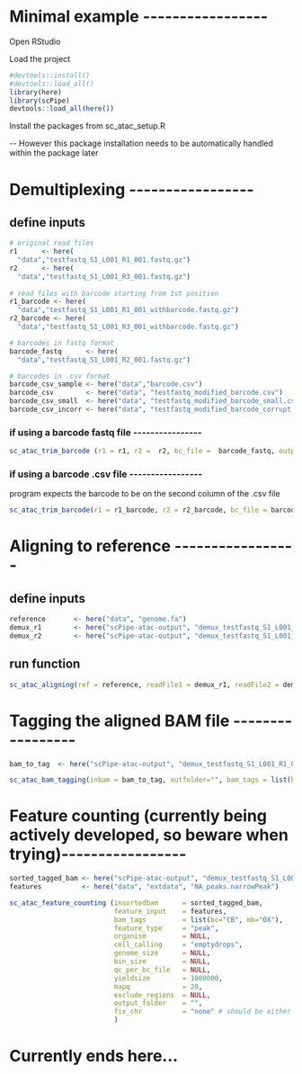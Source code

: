 # Minimal example -----------------

Open RStudio

Load the project
```r
#devtools::install()
#devtools::load_all()
library(here)
library(scPipe)
devtools::load_all(here())
```
Install the packages from sc_atac_setup.R

-- However this package installation needs to be automatically handled within the package later

# Demultiplexing -----------------

## define inputs

```r
# original read files
r1      <- here(
  "data","testfastq_S1_L001_R1_001.fastq.gz") 
r2      <- here(
  "data","testfastq_S1_L001_R3_001.fastq.gz") 
  
# read files with barcode starting from 1st position
r1_barcode <- here(
  "data","testfastq_S1_L001_R1_001_withbarcode.fastq.gz") 
r2_barcode <- here(
  "data","testfastq_S1_L001_R3_001_withbarcode.fastq.gz") 

# barcodes in fastq format
barcode_fastq      <- here(
  "data","testfastq_S1_L001_R2_001.fastq.gz") 

# barcodes in .csv format
barcode_csv_sample <- here("data","barcode.csv")
barcode_csv        <- here("data", "testfastq_modified_barcode.csv") 
barcode_csv_small  <- here("data", "testfastq_modified_barcode_small.csv") 
barcode_csv_incorr <- here("data", "testfastq_modified_barcode_corrupt.csv") 

```
### if using a barcode fastq file ----------------

```r
sc_atac_trim_barcode (r1 = r1, r2 =  r2, bc_file =  barcode_fastq, output_folder = "")
```
### if using a barcode .csv file -----------------

program expects the barcode to be on the second column of the .csv file

```r
sc_atac_trim_barcode(r1 = r1_barcode, r2 = r2_barcode, bc_file = barcode_csv_small, bc_start = 3, bc_length = 16, output_folder = "", rmN = FALSE)
```
# Aligning to reference -----------------

## define inputs

```r
reference       <- here("data", "genome.fa")
demux_r1        <- here("scPipe-atac-output", "demux_testfastq_S1_L001_R1_001.fastq.gz")
demux_r2        <- here("scPipe-atac-output", "demux_testfastq_S1_L001_R3_001.fastq.gz")
```
## run function

```r
sc_atac_aligning(ref = reference, readFile1 = demux_r1, readFile2 = demux_r2)
```
# Tagging the aligned BAM file -----------------

```r
bam_to_tag  <- here("scPipe-atac-output", "demux_testfastq_S1_L001_R1_001_aligned_sorted.bam")

sc_atac_bam_tagging(inbam = bam_to_tag, outfolder="", bam_tags = list(bc="CB", mb="OX"), nthreads=6)
```
# Feature counting (currently being actively developed, so beware when trying)-----------------

```r
sorted_tagged_bam <- here("scPipe-atac-output", "demux_testfastq_S1_L001_R1_001_aligned_sorted_tagged_sorted.bam")
features          <- here("data", "extdata", "NA_peaks.narrowPeak")

sc_atac_feature_counting (insortedbam      = sorted_tagged_bam,
                          feature_input    = features, 
                          bam_tags         = list(bc="CB", mb="OX"), 
                          feature_type     = "peak", 
                          organism         = NULL,
                          cell_calling     = "emptydrops",
                          genome_size      = NULL,
                          bin_size         = NULL, 
                          qc_per_bc_file   = NULL,
                          yieldsize        = 1000000,
                          mapq             = 20,
                          exclude_regions  = NULL,
                          output_folder    = "",
                          fix_chr          = "none" # should be either one of these: c("none", "blacklist", "feature", "both")
                          )

```
# Currently ends here...
